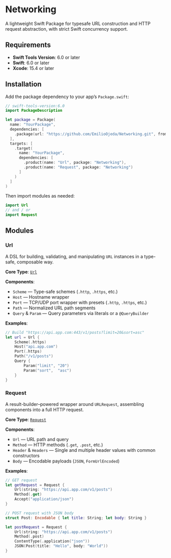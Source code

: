 # Networking

A lightweight Swift Package for typesafe URL construction and HTTP request abstraction, with strict Swift concurrency support.

## Requirements

+ **Swift Tools Version**: 6.0 or later
+ **Swift**: 6.0 or later
+ **Xcode**: 15.4 or later

## Installation

Add the package dependency to your app’s `Package.swift`:

```swift
// swift-tools-version:6.0
import PackageDescription

let package = Package(
  name: "YourPackage",
  dependencies: [
    .package(url: "https://github.com/EmilioOjeda/Networking.git", from: "1.0.0"),
  ],
  targets: [
    .target(
      name: "YourPackage",
      dependencies: [
        .product(name: "Url", package: "Networking"),
        .product(name: "Request", package: "Networking")
      ]
    )
  ]
)
```

Then import modules as needed:

```swift
import Url
// and / or
import Request
```

## Modules

### Url

A DSL for building, validating, and manipulating `URL` instances in a type-safe, composable way.

**Core Type**: [`Url`](Sources/Url/Url.swift)

**Components**:

+ `Scheme` ― Type-safe schemes (`.http`, `.https`, etc.)
+ `Host` ― Hostname wrapper
+ `Port` ― TCP/UDP port wrapper with presets (`.http`, `.https`, etc.)
+ `Path` ― Normalized URL path segments
+ `Query` & `Param` ― Query parameters via literals or a `@QueryBuilder`

**Examples**:

```swift
// Build "https://api.app.com:443/v1/posts?limit=20&sort=asc"
let url = Url {
    Scheme(.https)
    Host("api.app.com")
    Port(.https)
    Path("/v1/posts")
    Query {
        Param("limit", "20")
        Param("sort",  "asc")
    }
}
```

### Request

A result-builder–powered wrapper around `URLRequest`, assembling components into a full HTTP request.

**Core Type**: [`Request`](Sources/Request/Request.swift)

**Components**:

+ `Url` ― URL path and query
+ `Method` ― HTTP methods (`.get`, `.post`, etc.)
+ `Header` & `Headers` ― Single and multiple header values with common constructors
+ `Body` ― Encodable payloads (`JSON`, `FormUrlEncoded`)

**Examples**:

```swift
// GET request
let getRequest = Request {
    Url(string: "https://api.app.com/v1/posts")
    Method(.get)
    Accept("application/json")
}

// POST request with JSON body
struct Post: Encodable { let title: String; let body: String }

let postRequest = Request {
    Url(string: "https://api.app.com/v1/posts")
    Method(.post)
    ContentType(.application("json"))
    JSON(Post(title: "Hello", body: "World"))
}
```
